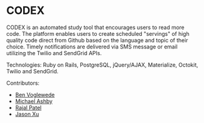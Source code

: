 # CODEX

CODEX is an automated study tool that encourages users to read more code. The platform enables users to create scheduled "servings" of high quality code direct from Github based on the language and topic of their choice. Timely notifications are delivered via SMS message or email utilizing the Twilio and SendGrid APIs.

Technologies: Ruby on Rails, PostgreSQL, jQuery/AJAX, Materialize, Octokit, Twilio and SendGrid.

Contributors:
- [Ben Voglewede](https://github.com/benvogcodes)
- [Michael Ashby](https://github.com/ashbymichael)
- [Rajal Patel](https://github.com/wildraj)
- [Jason Xu](https://github.com/1UnboundedSentience)
